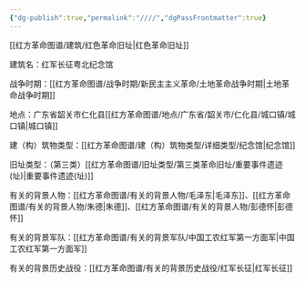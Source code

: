 ```yaml
---
{"dg-publish":true,"permalink":"////","dgPassFrontmatter":true}
---
```



[[红方革命图谱/建筑/红色革命旧址\|红色革命旧址]]

建筑名：红军长征粤北纪念馆

战争时期：[[红方革命图谱/战争时期/新民主主义革命/土地革命战争时期\|土地革命战争时期]]

地点：广东省韶关市仁化县[[红方革命图谱/地点/广东省/韶关市/仁化县/城口镇/城口镇\|城口镇]]

建（构）筑物类型：[[红方革命图谱/建（构）筑物类型/详细类型/纪念馆\|纪念馆]]

旧址类型：（第三类）[[红方革命图谱/旧址类型/第三类革命旧址/重要事件遗迹(址)\|重要事件遗迹(址)]]

有关的背景人物：[[红方革命图谱/有关的背景人物/毛泽东\|毛泽东]]、[[红方革命图谱/有关的背景人物/朱德\|朱德]]、[[红方革命图谱/有关的背景人物/彭德怀\|彭德怀]]

有关的背景军队：[[红方革命图谱/有关的背景军队/中国工农红军第一方面军\|中国工农红军第一方面军]]

有关的背景历史战役：[[红方革命图谱/有关的背景历史战役/红军长征\|红军长征]]

